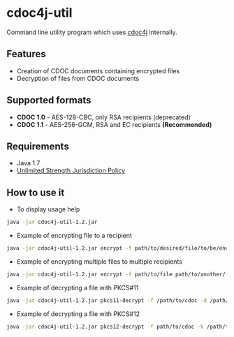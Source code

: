 # cdoc4j-util
Command line utility program which uses [cdoc4j](https://github.com/open-eid/cdoc4j) internally.

## Features
* Creation of CDOC documents containing encrypted files
* Decryption of files from CDOC documents

## Supported formats
* **CDOC 1.0** - AES-128-CBC, only RSA recipients (deprecated)
* **CDOC 1.1** - AES-256-GCM, RSA and EC recipients **(Recommended)**

## Requirements
* Java 1.7 
* [Unlimited Strength Jurisdiction Policy](https://github.com/open-eid/cdoc4j/wiki/Enabling-Unlimited-Strength-Jurisdiction-Policy)

## How to use it

* To display usage help
```bash
java -jar cdoc4j-util-1.2.jar
```

* Example of encrypting file to a recipient
```bash
java -jar cdoc4j-util-1.2.jar encrypt -f path/to/desired/file/to/be/encrypted -r path/to/recipent/certificate -o /path/to/output/directory
```

* Example of encrypting multiple files to multiple recipients
```bash
java -jar cdoc4j-util-1.2.jar encrypt -f path/to/file path/to/another/file -r path/to/recipent/certificate path/to/another/recipent/certificate -o /path/to/output/directory
```

* Example of decrypting a file with PKCS#11
```bash
java -jar cdoc4j-util-1.2.jar pkcs11-decrypt -f /path/to/cdoc -d /path/to/pkcs11/driver -p [pin number] -s [slot] -o /path/to/output/directory/of/decrypted/file
```

* Example of decrypting a file with PKCS#12
```bash
java -jar cdoc4j-util-1.2.jar pkcs12-decrypt -f path/to/cdoc -k /path/to/p12/keystore -p [keystore password] -o /path/to/output/directory/of/decrypted/file
```
